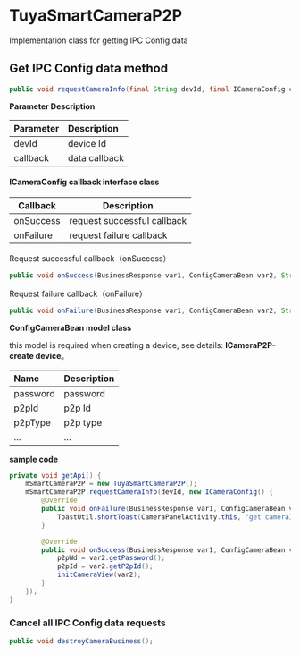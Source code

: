 # TuyaSmartCameraP2P

Implementation class for getting IPC Config data

## Get IPC Config data method

```java
public void requestCameraInfo(final String devId, final ICameraConfig callback)
```

**Parameter Description**

| Parameter              |      Description      |
| :-------------------- | :------------ |
| devId  | device Id |
| callback | data callback |

#### ICameraConfig callback interface class

| Callback      | Description         |
| --------- | ------------ |
| onSuccess | request successful callback |
| onFailure | request failure callback |

Request successful callback（onSuccess）

```java
public void onSuccess(BusinessResponse var1, ConfigCameraBean var2, String var3);
```

Request failure callback（onFailure）

```java
public void onFailure(BusinessResponse var1, ConfigCameraBean var2, String var3);
```

**ConfigCameraBean model class**

this model is required when creating a device, see details: **ICameraP2P-create device**。

| Name                     | Description   |
| :------------------------ | :------ |
| password                   | password   |
| p2pId               | p2p Id |
| p2pType  | p2p type  |
| ...          | ... |

**sample code**

```java
private void getApi() {
	mSmartCameraP2P = new TuyaSmartCameraP2P();
	mSmartCameraP2P.requestCameraInfo(devId, new ICameraConfig() {
        @Override
        public void onFailure(BusinessResponse var1, ConfigCameraBean var2, String var3) {
            ToastUtil.shortToast(CameraPanelActivity.this, "get cameraInfo failed");
        }

        @Override
        public void onSuccess(BusinessResponse var1, ConfigCameraBean var2, String var3) {
            p2pWd = var2.getPassword();
            p2pId = var2.getP2pId();
            initCameraView(var2);
        }
    });
}	
```



### Cancel all IPC Config data requests

```java
public void destroyCameraBusiness();
```

